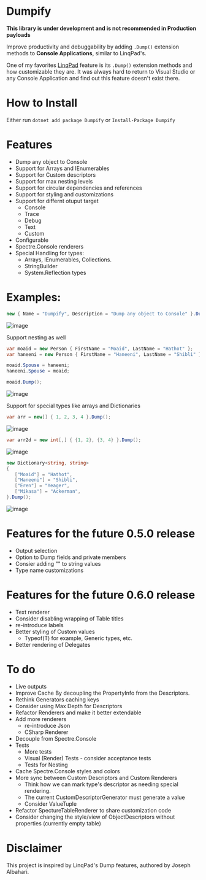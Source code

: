 # Dumpify
**This library is under development and is not recommended in Production payloads**

Improve productivity and debuggability by adding `.Dump()` extension methods to **Console Applications**, similar to LinqPad's.

One of my favorites [LinqPad](https://www.linqpad.net/) feature is its `.Dump()` extension methods and how customizable they are. It was always hard to return to Visual Studio or any Console Application and find out this feature doesn't exist there.

# How to Install
Either run `dotnet add package Dumpify` or `Install-Package Dumpify`

# Features
* Dump any object to Console
* Support for Arrays and IEnumerables
* Support for Custom descriptors
* Support for max nesting levels
* Support for circular dependencies and references
* Support for styling and customizations
* Support for differnt otuput target
    * Console
    * Trace
    * Debug
    * Text
    * Custom
* Configurable
* Spectre.Console renderers
* Special Handling for types:
    * Arrays, IEnumerables, Collections.
    * StringBuilder
    * System.Reflection types
    
# Examples:
```csharp
new { Name = "Dumpify", Description = "Dump any object to Console" }.Dump();

```
![image](https://user-images.githubusercontent.com/8770486/230250399-b7778879-c24f-493e-9e77-e81f1f43e6db.png)


Support nesting as well
```csharp
var moaid = new Person { FirstName = "Moaid", LastName = "Hathot" };
var haneeni = new Person { FirstName = "Haneeni", LastName = "Shibli" };

moaid.Spouse = haneeni;
haneeni.Spouse = moaid;

moaid.Dump();
```
![image](https://user-images.githubusercontent.com/8770486/230250311-715af695-8f73-4fea-935d-03c9293bb478.png)

Support for special types like arrays and Dictionaries
```csharp
var arr = new[] { 1, 2, 3, 4 }.Dump();
```
![image](https://user-images.githubusercontent.com/8770486/230250695-0d5bbef2-a1b5-43e9-a24f-9d28168bca72.png)

```csharp
var arr2d = new int[,] { {1, 2}, {3, 4} }.Dump();
```
![image](https://user-images.githubusercontent.com/8770486/230250735-66703e54-ce02-41c0-91b7-fcbee5f80ac3.png)

```csharp
new Dictionary<string, string>
{
   ["Moaid"] = "Hathot",
   ["Haneeni"] = "Shibli",
   ["Eren"] = "Yeager",
   ["Mikasa"] = "Ackerman",
}.Dump();
```
![image](https://user-images.githubusercontent.com/8770486/230250919-838357bf-b6c2-4a91-8702-b639050ebe1d.png)


# Features for the future 0.5.0 release
* Output selection
* Option to Dump fields and private members
* Consier adding "" to string values
* Type name customizations

# Features for the future 0.6.0 release
* Text renderer
* Consider disabling wrapping of Table titles
* re-introduce labels
* Better styling of Custom values
	* Typeof(T) for example, Generic types, etc.
* Better rendering of Delegates

# To do
* Live outputs
* Improve Cache By decoupling the PropertyInfo from the Descriptors.
* Rethink Generators caching keys
* Consider using Max Depth for Descriptors
* Refactor Renderers and make it better extendable
* Add more renderers
    * re-introduce Json
    * CSharp Renderer
* Decouple from Spectre.Console
* Tests
    * More tests
    * Visual (Render) Tests - consider acceptance tests
    * Tests for Nesting
* Cache Spectre.Console styles and colors
* More sync between Custom Descriptors and Custom Renderers
	* Think how we can mark type's descriptor as needing special rendering.
	* The current CustomDescriptorGenerator must generate a value
	* Consider ValueTuple
* Refactor SpectureTableRenderer to share customization code
* Consider changing the style/view of ObjectDescriptors without properties (currently empty table)

# Disclaimer
This project is inspired by LinqPad's Dump features, authored by Joseph Albahari.

